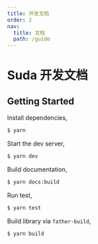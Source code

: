 ```yaml
---
title: 开发文档
order: 2
nav:
  title: 文档
  path: /guide
---
```


# Suda 开发文档

## Getting Started

Install dependencies,

```bash
$ yarn
```

Start the dev server,

```bash
$ yarn dev
```

Build documentation,

```bash
$ yarn docs:build
```

Run test,

```bash
$ yarn test
```

Build library via `father-build`,

```bash
$ yarn build
```
